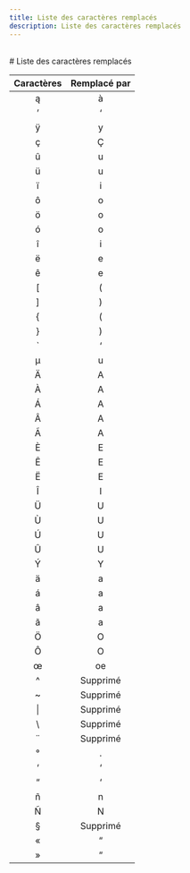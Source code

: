 ```yaml
---
title: Liste des caractères remplacés
description: Liste des caractères remplacés
---
```

<br>
# Liste des caractères remplacés


| Caractères | Remplacé par |
|:------------:|:---------------:|
| ą          | à             |
| ’          | ‘             |
| ÿ          | y             |
| ç          | Ç             |
| û          | u             |
| ü          | u             |
| ï          | i             |
| ô          | o             |
| ö          | o             |
| ó          | o             |
| î          | i             |
| ë          | e             |
| ê          | e             |
| [          | (             |
| ]          | )             |
| {          | (             |
| }          | )             |
| `          | ‘             |
| µ          | u             |
| Ä          | A             |
| À          | A             |
| Á          | A             |
| Â          | A             |
| Ã          | A             |
| È          | E             |
| Ê          | E             |
| Ë          | E             |
| Î          | I             |
| Ü          | U             |
| Ù          | U             |
| Ú          | U             |
| Û          | U             |
| Ý          | Y             |
| ä          | a             |
| á          | a             |
| â          | a             |
| ã          | a             |
| Ö          | O             |
| Ô          | O             |
| œ          | oe            |
| ^          | Supprimé      |
| ~          | Supprimé      |
| \|          | Supprimé      |
|  \          | Supprimé      |
| ¨          | Supprimé      |
| °          | .             |
| ‘          | ‘             |
| “          | ‘             |
| ñ          | n             |
| Ñ          | N             |
| §          | Supprimé      |
| «          | “             |
| »          | “             |

